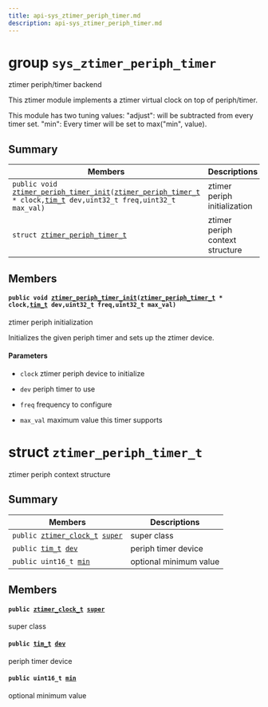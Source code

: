 ```yaml
---
title: api-sys_ztimer_periph_timer.md
description: api-sys_ztimer_periph_timer.md
---
```

# group `sys_ztimer_periph_timer` 

ztimer periph/timer backend

This ztimer module implements a ztimer virtual clock on top of periph/timer.

This module has two tuning values: "adjust": will be subtracted from every timer set. "min": Every timer will be set to max("min", value).

## Summary

 Members                        | Descriptions                                
--------------------------------|---------------------------------------------
`public void `[`ztimer_periph_timer_init`](#group__sys__ztimer__periph__timer_1gabe9575e40a44642a4ce743ed4b563fef)`(`[`ztimer_periph_timer_t`](./doc/starlight-docs/src/content/docs/apidoc/api-sys_ztimer_periph_timer.md#structztimer__periph__timer__t)` * clock,`[`tim_t`](./doc/starlight-docs/src/content/docs/apidoc/api-undefined.md#group__drivers__periph__timer_1ga4a57e4433f77c5f60ecbdb5739d1add6)` dev,uint32_t freq,uint32_t max_val)`            | ztimer periph initialization
`struct `[`ztimer_periph_timer_t`](#structztimer__periph__timer__t) | ztimer periph context structure

## Members

#### `public void `[`ztimer_periph_timer_init`](#group__sys__ztimer__periph__timer_1gabe9575e40a44642a4ce743ed4b563fef)`(`[`ztimer_periph_timer_t`](./doc/starlight-docs/src/content/docs/apidoc/api-sys_ztimer_periph_timer.md#structztimer__periph__timer__t)` * clock,`[`tim_t`](./doc/starlight-docs/src/content/docs/apidoc/api-undefined.md#group__drivers__periph__timer_1ga4a57e4433f77c5f60ecbdb5739d1add6)` dev,uint32_t freq,uint32_t max_val)` 

ztimer periph initialization

Initializes the given periph timer and sets up the ztimer device.

#### Parameters
* `clock` ztimer periph device to initialize 

* `dev` periph timer to use 

* `freq` frequency to configure 

* `max_val` maximum value this timer supports

# struct `ztimer_periph_timer_t` 

ztimer periph context structure

## Summary

 Members                        | Descriptions                                
--------------------------------|---------------------------------------------
`public `[`ztimer_clock_t`](./doc/starlight-docs/src/content/docs/apidoc/api-undefined.md#group__sys__ztimer_1ga3639ce794c3bd80a6e9bbe88a7db4a88)` `[`super`](#structztimer__periph__timer__t_1a4fffd601c5700342c985873b223cf086) | super class
`public `[`tim_t`](./doc/starlight-docs/src/content/docs/apidoc/api-undefined.md#group__drivers__periph__timer_1ga4a57e4433f77c5f60ecbdb5739d1add6)` `[`dev`](#structztimer__periph__timer__t_1a1b98503a445c101d21881c2f99d91c66) | periph timer device
`public uint16_t `[`min`](#structztimer__periph__timer__t_1a1852d98a985f1959dc2c60489bf5ac0d) | optional minimum value

## Members

#### `public `[`ztimer_clock_t`](./doc/starlight-docs/src/content/docs/apidoc/api-undefined.md#group__sys__ztimer_1ga3639ce794c3bd80a6e9bbe88a7db4a88)` `[`super`](#structztimer__periph__timer__t_1a4fffd601c5700342c985873b223cf086) 

super class

#### `public `[`tim_t`](./doc/starlight-docs/src/content/docs/apidoc/api-undefined.md#group__drivers__periph__timer_1ga4a57e4433f77c5f60ecbdb5739d1add6)` `[`dev`](#structztimer__periph__timer__t_1a1b98503a445c101d21881c2f99d91c66) 

periph timer device

#### `public uint16_t `[`min`](#structztimer__periph__timer__t_1a1852d98a985f1959dc2c60489bf5ac0d) 

optional minimum value

